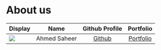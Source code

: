 # About us

Display |     Name     |            Github Profile             | Portfolio 
--------|:------------:|:-------------------------------------:|:---------:
![](https://via.placeholder.com/100.png?text=Photo) | Ahmed Saheer | [Github](https://github.com/saheer17) | [Portfolio](docs/team/ahmedsaheer.md)

